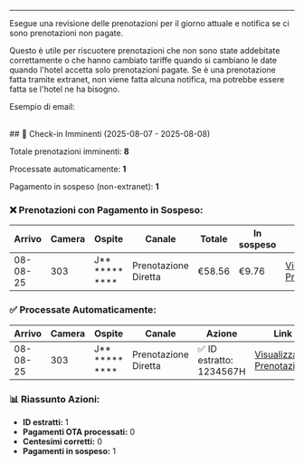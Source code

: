 ---
Esegue una revisione delle prenotazioni per il giorno attuale e notifica se ci sono prenotazioni non pagate.

Questo è utile per riscuotere prenotazioni che non sono state addebitate correttamente o che hanno cambiato tariffe quando si cambiano le date quando l'hotel accetta solo prenotazioni pagate.
Se è una prenotazione fatta tramite extranet, non viene fatta alcuna notifica, ma potrebbe essere fatta se l'hotel ne ha bisogno.


Esempio di email:
  
<br>
## 🏨 Check-in Imminenti (2025-08-07 - 2025-08-08)

Totale prenotazioni imminenti: **8**

Processate automaticamente: **1**

Pagamento in sospeso (non-extranet): **1**

### ❌ Prenotazioni con Pagamento in Sospeso:

| Arrivo | Camera | Ospite | Canale | Totale | In sospeso | Link |
| --- | --- | --- | --- | --- | --- | --- |
| 08-08-25 | 303 | J** *****  **** | Prenotazione Diretta | €58.56 | €9.76 | [Visualizza Prenotazione](#) |

### ✅ Processate Automaticamente:

| Arrivo | Camera | Ospite | Canale | Azione | Link |
| --- | --- | --- | --- | --- | --- |
| 08-08-25 | 303 | J** *****  **** | Prenotazione Diretta | ✅ ID estratto: 1234567H | [Visualizza Prenotazione](#) |

### 📊 Riassunto Azioni:

*   **ID estratti:** 1
*   **Pagamenti OTA processati:** 0
*   **Centesimi corretti:** 0
*   **Pagamenti in sospeso:** 1
